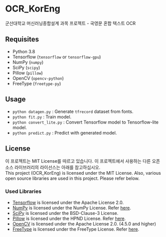 # OCR_KorEng
군산대학교 머신러닝종합설계 과목 프로젝트 - 국영문 혼합 텍스트 OCR

## Requisites
- Python 3.8
- Tensorflow (`tensorflow` or `tensorflow-gpu`)
- NumPy (`numpy`)
- SciPy (`scipy`)
- Pillow (`pillow`)
- OpenCV (`opencv-python`)
- FreeType (`freetype-py`)

## Usage
- `python datagen.py` : Generate `tfrecord` dataset from fonts.
- `python fit.py` : Train model.
- `python convert_lite.py` : Convert Tensorflow model to Tensorflow-lite model.
- `python predict.py` : Predict with generated model. 

## License
이 프로젝트는 MIT License를 따르고 있습니다. 이 프로젝트에서 사용하는 다른 오픈소스 라이브러리의 라이선스는 아래를 참고하십시오.  
This project (OCR_KorEng) is licensed under the MIT License. Also, various open source libraries are used in this project. Please refer below.

### Used Libraries
- [Tensorflow](https://www.tensorflow.org) is licensed under the Apache License 2.0.
- [NumPy](https://numpy.org) is licensed under the NumPy License. Refer [here](https://numpy.org/doc/stable/license.html).
- [SciPy](https://www.scipy.org) is licensed under the BSD-Clause-3 License.
- [Pillow](https://python-pillow.org/) is licensed under the HPND License. Refer [here](https://github.com/python-pillow/Pillow/blob/master/LICENSE).
- [OpenCV](https://opencv.org/) is licensed under the Apache License 2.0. (4.5.0 and higher)
- [FreeType](https://www.freetype.org/) is licensed under the FreeType License. Refer [here](https://gitlab.freedesktop.org/freetype/freetype/-/blob/master/docs/FTL.TXT).
